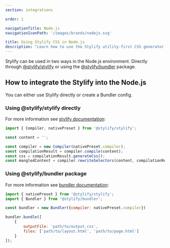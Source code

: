 ```yaml
---
section: integrations

order: 1

navigationTitle: Node.js
navigationIconPath: '/images/brands/nodejs.svg'

title: Using Stylify CSS in Node.js
description: "Learn how to use the Stylify utility-first CSS generator in the Node.js environment."
---
```


Stylify can be used in two ways in the Node.js environment. Directly through [@stylify/stylify](/docs/stylify) or using the [@stylify/bundler](/docs/bundler) package.

<note><template>
Integration example for the Node.js can be found in <a href="https://github.com/stylify/integrations-examples/tree/master/nodejs" target="_blank" rel="noopener">integrations examples repository</a>.
</template></note>

## How to integrate the Stylify into the Node.js

You can either use Stylify directly or create a Bundler config.

### Using @stylify/stylify directly

For more information see [stylify documentation](/docs/stylify):

```js
import { Compiler, nativePreset } from '@stylify/stylify';

const content = '';

const compiler = new Compiler(nativePreset.compiler);
const compilationResult = compiler.compile(content);
const css = compilationResult.generateCss();
const mangledContent = compiler.rewriteSelectors(content, compilationResult);
```

### Using @stylify/bundler package

For more information see [bundler documentation](/docs/bundler):

```js
import { nativePreset } from '@stylify/stylify';
import { Bundler } from '@stylify/bundler';

const bundler = new Bundler({compiler: nativePreset.compiler})

bundler.bundle([
	{
		outputFile: 'path/to/output.css',
		files: ['path/to/layout.html', 'path/to/page.html']
	}
]);
```

<where-to-next package="bundler" />
